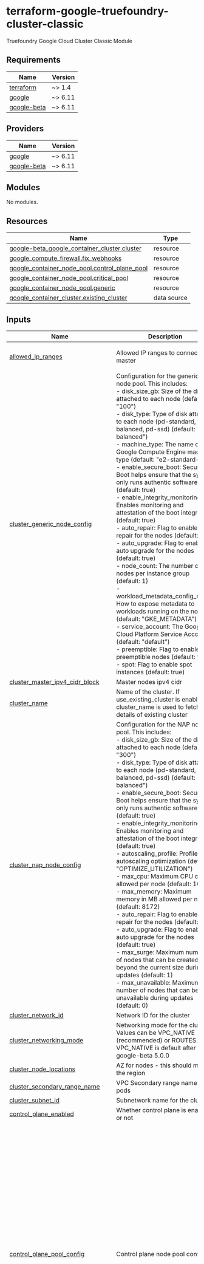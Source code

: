 # terraform-google-truefoundry-cluster-classic
Truefoundry Google Cloud Cluster Classic Module

<!-- BEGIN_TF_DOCS -->
## Requirements

| Name | Version |
|------|---------|
| <a name="requirement_terraform"></a> [terraform](#requirement\_terraform) | ~> 1.4 |
| <a name="requirement_google"></a> [google](#requirement\_google) | ~> 6.11 |
| <a name="requirement_google-beta"></a> [google-beta](#requirement\_google-beta) | ~> 6.11 |

## Providers

| Name | Version |
|------|---------|
| <a name="provider_google"></a> [google](#provider\_google) | ~> 6.11 |
| <a name="provider_google-beta"></a> [google-beta](#provider\_google-beta) | ~> 6.11 |

## Modules

No modules.

## Resources

| Name | Type |
|------|------|
| [google-beta_google_container_cluster.cluster](https://registry.terraform.io/providers/hashicorp/google-beta/latest/docs/resources/google_container_cluster) | resource |
| [google_compute_firewall.fix_webhooks](https://registry.terraform.io/providers/hashicorp/google/latest/docs/resources/compute_firewall) | resource |
| [google_container_node_pool.control_plane_pool](https://registry.terraform.io/providers/hashicorp/google/latest/docs/resources/container_node_pool) | resource |
| [google_container_node_pool.critical_pool](https://registry.terraform.io/providers/hashicorp/google/latest/docs/resources/container_node_pool) | resource |
| [google_container_node_pool.generic](https://registry.terraform.io/providers/hashicorp/google/latest/docs/resources/container_node_pool) | resource |
| [google_container_cluster.existing_cluster](https://registry.terraform.io/providers/hashicorp/google/latest/docs/data-sources/container_cluster) | data source |

## Inputs

| Name | Description | Type | Default | Required |
|------|-------------|------|---------|:--------:|
| <a name="input_allowed_ip_ranges"></a> [allowed\_ip\_ranges](#input\_allowed\_ip\_ranges) | Allowed IP ranges to connect to master | `list(string)` | <pre>[<br/>  "0.0.0.0/0"<br/>]</pre> | no |
| <a name="input_cluster_generic_node_config"></a> [cluster\_generic\_node\_config](#input\_cluster\_generic\_node\_config) | Configuration for the generic node pool. This includes:<br/>- disk\_size\_gb: Size of the disk attached to each node (default: "100")<br/>- disk\_type: Type of disk attached to each node (pd-standard, pd-balanced, pd-ssd) (default: "pd-balanced")<br/>- machine\_type: The name of a Google Compute Engine machine type (default: "e2-standard-4")<br/>- enable\_secure\_boot: Secure Boot helps ensure that the system only runs authentic software (default: true)<br/>- enable\_integrity\_monitoring: Enables monitoring and attestation of the boot integrity (default: true)<br/>- auto\_repair: Flag to enable auto repair for the nodes (default: true)<br/>- auto\_upgrade: Flag to enable auto upgrade for the nodes (default: true)<br/>- node\_count: The number of nodes per instance group (default: 1)<br/>- workload\_metadata\_config\_mode: How to expose metadata to workloads running on the node (default: "GKE\_METADATA")<br/>- service\_account: The Google Cloud Platform Service Account (default: "default")<br/>- preemptible: Flag to enable preemptible nodes (default: false)<br/>- spot: Flag to enable spot instances (default: true) | <pre>object({<br/>    disk_size_gb                  = optional(string, "100")<br/>    disk_type                     = optional(string, "pd-balanced")<br/>    machine_type                  = optional(string, "e2-standard-4")<br/>    enable_secure_boot            = optional(bool, true)<br/>    enable_integrity_monitoring   = optional(bool, true)<br/>    auto_repair                   = optional(bool, true)<br/>    auto_upgrade                  = optional(bool, true)<br/>    node_count                    = optional(number, 1)<br/>    workload_metadata_config_mode = optional(string, "GKE_METADATA")<br/>    service_account               = optional(string, "default")<br/>    preemptible                   = optional(bool, false)<br/>    spot                          = optional(bool, true)<br/>  })</pre> | `{}` | no |
| <a name="input_cluster_master_ipv4_cidr_block"></a> [cluster\_master\_ipv4\_cidr\_block](#input\_cluster\_master\_ipv4\_cidr\_block) | Master nodes ipv4 cidr | `string` | n/a | yes |
| <a name="input_cluster_name"></a> [cluster\_name](#input\_cluster\_name) | Name of the cluster. If use\_existing\_cluster is enabled cluster\_name is used to fetch details of existing cluster | `string` | n/a | yes |
| <a name="input_cluster_nap_node_config"></a> [cluster\_nap\_node\_config](#input\_cluster\_nap\_node\_config) | Configuration for the NAP node pool. This includes:<br/>- disk\_size\_gb: Size of the disk attached to each node (default: "300")<br/>- disk\_type: Type of disk attached to each node (pd-standard, pd-balanced, pd-ssd) (default: "pd-balanced")<br/>- enable\_secure\_boot: Secure Boot helps ensure that the system only runs authentic software (default: true)<br/>- enable\_integrity\_monitoring: Enables monitoring and attestation of the boot integrity (default: true)<br/>- autoscaling\_profile: Profile for autoscaling optimization (default: "OPTIMIZE\_UTILIZATION")<br/>- max\_cpu: Maximum CPU cores allowed per node (default: 1024)<br/>- max\_memory: Maximum memory in MB allowed per node (default: 8172)<br/>- auto\_repair: Flag to enable auto repair for the nodes (default: true)<br/>- auto\_upgrade: Flag to enable auto upgrade for the nodes (default: true)<br/>- max\_surge: Maximum number of nodes that can be created beyond the current size during updates (default: 1)<br/>- max\_unavailable: Maximum number of nodes that can be unavailable during updates (default: 0) | <pre>object({<br/>    disk_size_gb                = optional(string, "300")<br/>    disk_type                   = optional(string, "pd-balanced")<br/>    enable_secure_boot          = optional(bool, true)<br/>    enable_integrity_monitoring = optional(bool, true)<br/>    autoscaling_profile         = optional(string, "OPTIMIZE_UTILIZATION")<br/>    max_cpu                     = optional(number, 1024)<br/>    max_memory                  = optional(number, 8172)<br/>    auto_repair                 = optional(bool, true)<br/>    auto_upgrade                = optional(bool, true)<br/>    max_surge                   = optional(number, 1)<br/>    max_unavailable             = optional(number, 0)<br/>  })</pre> | `{}` | no |
| <a name="input_cluster_network_id"></a> [cluster\_network\_id](#input\_cluster\_network\_id) | Network ID for the cluster | `string` | n/a | yes |
| <a name="input_cluster_networking_mode"></a> [cluster\_networking\_mode](#input\_cluster\_networking\_mode) | Networking mode for the cluster. Values can be VPC\_NATIVE (recommended) or ROUTES. VPC\_NATIVE is default after google-beta 5.0.0 | `string` | `"VPC_NATIVE"` | no |
| <a name="input_cluster_node_locations"></a> [cluster\_node\_locations](#input\_cluster\_node\_locations) | AZ for nodes - this should match the region | `list(string)` | n/a | yes |
| <a name="input_cluster_secondary_range_name"></a> [cluster\_secondary\_range\_name](#input\_cluster\_secondary\_range\_name) | VPC Secondary range name for pods | `string` | `""` | no |
| <a name="input_cluster_subnet_id"></a> [cluster\_subnet\_id](#input\_cluster\_subnet\_id) | Subnetwork name for the cluster. | `string` | n/a | yes |
| <a name="input_control_plane_enabled"></a> [control\_plane\_enabled](#input\_control\_plane\_enabled) | Whether control plane is enabled or not | `bool` | `false` | no |
| <a name="input_control_plane_pool_config"></a> [control\_plane\_pool\_config](#input\_control\_plane\_pool\_config) | Control plane node pool config | <pre>object({<br/>    disk_size_gb = optional(string, "100")<br/>    disk_type    = optional(string, "pd-balanced")<br/>    machine_type = optional(string, "e2-standard-4")<br/>    autoscaling = optional(object({<br/>      min_node_count  = optional(number, 1)<br/>      max_node_count  = optional(number, 2)<br/>      location_policy = optional(string, "BALANCED")<br/>    }), {})<br/>    enable_secure_boot            = optional(bool, true)<br/>    enable_integrity_monitoring   = optional(bool, true)<br/>    auto_repair                   = optional(bool, true)<br/>    auto_upgrade                  = optional(bool, true)<br/>    workload_metadata_config_mode = optional(string, "GKE_METADATA")<br/>    service_account               = optional(string, "default")<br/>    labels = optional(map(string), {<br/>      "class.truefoundry.com/component" = "control-plane"<br/>    })<br/>    taints = optional(object(<br/>      {<br/>        key    = optional(string, "class.truefoundry.com/component")<br/>        value  = optional(string, "control-plane")<br/>        effect = optional(string, "NO_SCHEDULE")<br/>      }<br/>    ), {})<br/>    preemptible = optional(bool, false)<br/>    spot        = optional(bool, false)<br/>  })</pre> | `{}` | no |
| <a name="input_critical_pool_config"></a> [critical\_pool\_config](#input\_critical\_pool\_config) | Critical node pool config | <pre>object({<br/>    disk_size_gb = optional(string, "100")<br/>    disk_type    = optional(string, "pd-balanced")<br/>    machine_type = optional(string, "e2-standard-4")<br/>    autoscaling = optional(object({<br/>      min_node_count  = optional(number, 1)<br/>      max_node_count  = optional(number, 2)<br/>      location_policy = optional(string, "BALANCED")<br/>    }), {})<br/>    enable_secure_boot            = optional(bool, true)<br/>    enable_integrity_monitoring   = optional(bool, true)<br/>    auto_repair                   = optional(bool, true)<br/>    auto_upgrade                  = optional(bool, true)<br/>    workload_metadata_config_mode = optional(string, "GKE_METADATA")<br/>    service_account               = optional(string, "default")<br/>    labels = optional(map(string), {<br/>      "class.truefoundry.com/component" = "critical"<br/>    })<br/>    taints = optional(object(<br/>      {<br/>        key    = optional(string, "class.truefoundry.com/component")<br/>        value  = optional(string, "critical")<br/>        effect = optional(string, "NO_SCHEDULE")<br/>      }<br/>    ), {})<br/>    preemptible = optional(bool, false)<br/>    spot        = optional(bool, false)<br/>  })</pre> | `{}` | no |
| <a name="input_deletion_protection"></a> [deletion\_protection](#input\_deletion\_protection) | Deletion protection enabled/disabled | `bool` | `false` | no |
| <a name="input_enable_container_image_streaming"></a> [enable\_container\_image\_streaming](#input\_enable\_container\_image\_streaming) | Enable/disable container image streaming | `bool` | `true` | no |
| <a name="input_kubernetes_version"></a> [kubernetes\_version](#input\_kubernetes\_version) | Version of GKE | `string` | `"1.31"` | no |
| <a name="input_max_pods_per_node"></a> [max\_pods\_per\_node](#input\_max\_pods\_per\_node) | Maximum number of pods per node in this cluster. | `string` | `"32"` | no |
| <a name="input_network_tags"></a> [network\_tags](#input\_network\_tags) | A list of network tags to add to all instances | `list(string)` | `[]` | no |
| <a name="input_oauth_scopes"></a> [oauth\_scopes](#input\_oauth\_scopes) | Oauth Scopes to attach to the cluste | `list(string)` | <pre>[<br/>  "https://www.googleapis.com/auth/cloud-platform",<br/>  "https://www.googleapis.com/auth/devstorage.read_only",<br/>  "https://www.googleapis.com/auth/logging.write",<br/>  "https://www.googleapis.com/auth/monitoring",<br/>  "https://www.googleapis.com/auth/service.management.readonly",<br/>  "https://www.googleapis.com/auth/servicecontrol",<br/>  "https://www.googleapis.com/auth/trace.append"<br/>]</pre> | no |
| <a name="input_project"></a> [project](#input\_project) | GCP Project | `string` | n/a | yes |
| <a name="input_region"></a> [region](#input\_region) | region | `string` | n/a | yes |
| <a name="input_services_secondary_range_name"></a> [services\_secondary\_range\_name](#input\_services\_secondary\_range\_name) | VPC Secondary range name for services | `string` | `""` | no |
| <a name="input_shared_vpc"></a> [shared\_vpc](#input\_shared\_vpc) | Flag to enable shared VPC | `bool` | `false` | no |
| <a name="input_tags"></a> [tags](#input\_tags) | A map of tags to add to all resources. Tags are key-value pairs used for grouping and filtering | `map(string)` | `{}` | no |
| <a name="input_use_existing_cluster"></a> [use\_existing\_cluster](#input\_use\_existing\_cluster) | Flag to enable the use of an existing GKE cluster or create a new one | `bool` | `false` | no |

## Outputs

| Name | Description |
|------|-------------|
| <a name="output_cluster_endpoint"></a> [cluster\_endpoint](#output\_cluster\_endpoint) | Endpoint for your Kubernetes API server |
| <a name="output_cluster_id"></a> [cluster\_id](#output\_cluster\_id) | The id of the GKE cluster |
| <a name="output_cluster_master_version"></a> [cluster\_master\_version](#output\_cluster\_master\_version) | Master version for the cluster |
| <a name="output_cluster_name"></a> [cluster\_name](#output\_cluster\_name) | The name of the GKE cluster |
| <a name="output_cluster_secondary_range_name"></a> [cluster\_secondary\_range\_name](#output\_cluster\_secondary\_range\_name) | Cluster secondary range name for pod IPs |
| <a name="output_services_secondary_range_name"></a> [services\_secondary\_range\_name](#output\_services\_secondary\_range\_name) | Cluster secondry range name for service IPs |
<!-- END_TF_DOCS -->